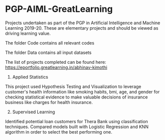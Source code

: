 # PGP-AIML-GreatLearning
Projects undertaken as part of the PGP in Artificial Intelligence and Machine Learning 2019-20. These are elementary projects and should be viewed as driving learning value.

The folder Code contains all relevant codes

The folder Data contains all input datasets

The list of projects completed can be found here: https://eportfolio.greatlearning.in/abhinav-kimothi

01. Applied Statistics

This project used Hypothesis Testing and Visualization to leverage customer's health information like smoking habits, bmi, age, and gender for checking statistical evidence to make valuable decisions of insurance business like charges for health insurance.

02. Supervised Learning

Identified potential loan customers for Thera Bank using classification techniques. Compared models built with Logistic Regression and KNN algorithm in order to select the best performing one.
